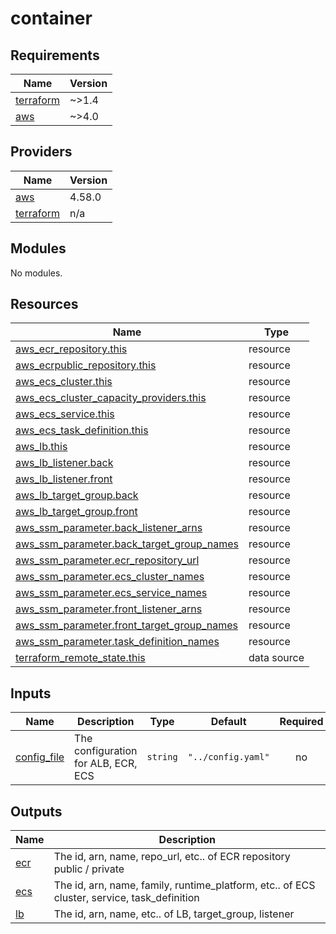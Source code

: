 # container

<!-- BEGINNING OF PRE-COMMIT-TERRAFORM DOCS HOOK -->
## Requirements

| Name | Version |
|------|---------|
| <a name="requirement_terraform"></a> [terraform](#requirement\_terraform) | ~>1.4 |
| <a name="requirement_aws"></a> [aws](#requirement\_aws) | ~>4.0 |

## Providers

| Name | Version |
|------|---------|
| <a name="provider_aws"></a> [aws](#provider\_aws) | 4.58.0 |
| <a name="provider_terraform"></a> [terraform](#provider\_terraform) | n/a |

## Modules

No modules.

## Resources

| Name | Type |
|------|------|
| [aws_ecr_repository.this](https://registry.terraform.io/providers/hashicorp/aws/latest/docs/resources/ecr_repository) | resource |
| [aws_ecrpublic_repository.this](https://registry.terraform.io/providers/hashicorp/aws/latest/docs/resources/ecrpublic_repository) | resource |
| [aws_ecs_cluster.this](https://registry.terraform.io/providers/hashicorp/aws/latest/docs/resources/ecs_cluster) | resource |
| [aws_ecs_cluster_capacity_providers.this](https://registry.terraform.io/providers/hashicorp/aws/latest/docs/resources/ecs_cluster_capacity_providers) | resource |
| [aws_ecs_service.this](https://registry.terraform.io/providers/hashicorp/aws/latest/docs/resources/ecs_service) | resource |
| [aws_ecs_task_definition.this](https://registry.terraform.io/providers/hashicorp/aws/latest/docs/resources/ecs_task_definition) | resource |
| [aws_lb.this](https://registry.terraform.io/providers/hashicorp/aws/latest/docs/resources/lb) | resource |
| [aws_lb_listener.back](https://registry.terraform.io/providers/hashicorp/aws/latest/docs/resources/lb_listener) | resource |
| [aws_lb_listener.front](https://registry.terraform.io/providers/hashicorp/aws/latest/docs/resources/lb_listener) | resource |
| [aws_lb_target_group.back](https://registry.terraform.io/providers/hashicorp/aws/latest/docs/resources/lb_target_group) | resource |
| [aws_lb_target_group.front](https://registry.terraform.io/providers/hashicorp/aws/latest/docs/resources/lb_target_group) | resource |
| [aws_ssm_parameter.back_listener_arns](https://registry.terraform.io/providers/hashicorp/aws/latest/docs/resources/ssm_parameter) | resource |
| [aws_ssm_parameter.back_target_group_names](https://registry.terraform.io/providers/hashicorp/aws/latest/docs/resources/ssm_parameter) | resource |
| [aws_ssm_parameter.ecr_repository_url](https://registry.terraform.io/providers/hashicorp/aws/latest/docs/resources/ssm_parameter) | resource |
| [aws_ssm_parameter.ecs_cluster_names](https://registry.terraform.io/providers/hashicorp/aws/latest/docs/resources/ssm_parameter) | resource |
| [aws_ssm_parameter.ecs_service_names](https://registry.terraform.io/providers/hashicorp/aws/latest/docs/resources/ssm_parameter) | resource |
| [aws_ssm_parameter.front_listener_arns](https://registry.terraform.io/providers/hashicorp/aws/latest/docs/resources/ssm_parameter) | resource |
| [aws_ssm_parameter.front_target_group_names](https://registry.terraform.io/providers/hashicorp/aws/latest/docs/resources/ssm_parameter) | resource |
| [aws_ssm_parameter.task_definition_names](https://registry.terraform.io/providers/hashicorp/aws/latest/docs/resources/ssm_parameter) | resource |
| [terraform_remote_state.this](https://registry.terraform.io/providers/hashicorp/terraform/latest/docs/data-sources/remote_state) | data source |

## Inputs

| Name | Description | Type | Default | Required |
|------|-------------|------|---------|:--------:|
| <a name="input_config_file"></a> [config\_file](#input\_config\_file) | The configuration for ALB, ECR, ECS | `string` | `"../config.yaml"` | no |

## Outputs

| Name | Description |
|------|-------------|
| <a name="output_ecr"></a> [ecr](#output\_ecr) | The id, arn, name, repo\_url, etc.. of ECR repository public / private |
| <a name="output_ecs"></a> [ecs](#output\_ecs) | The id, arn, name, family, runtime\_platform, etc.. of ECS cluster, service, task\_definition |
| <a name="output_lb"></a> [lb](#output\_lb) | The id, arn, name, etc.. of LB, target\_group, listener |
<!-- END OF PRE-COMMIT-TERRAFORM DOCS HOOK -->

